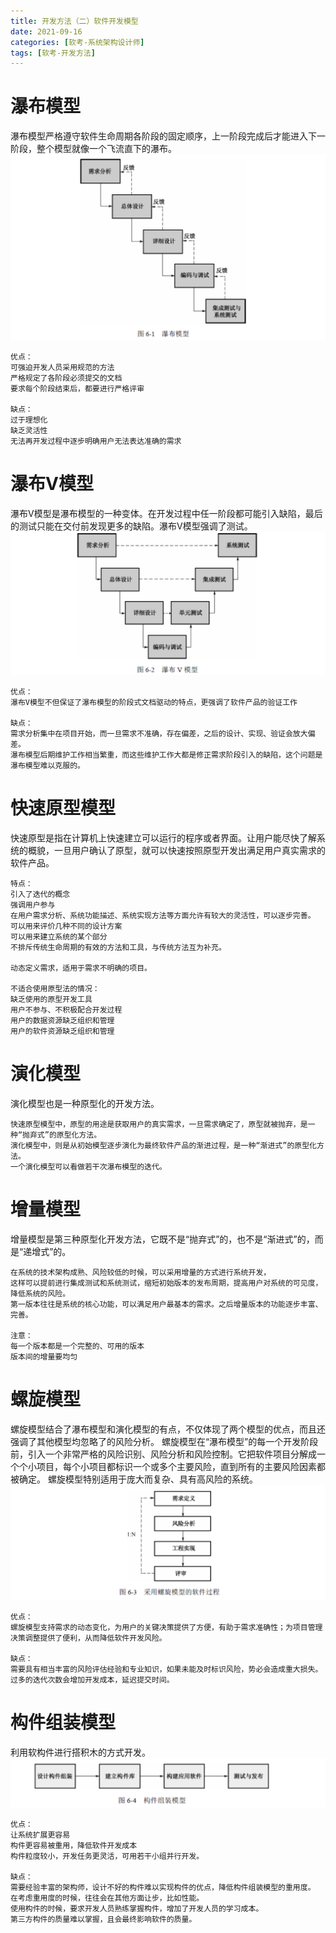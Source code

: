 ```yaml
---
title: 开发方法（二）软件开发模型
date: 2021-09-16
categories: [软考-系统架构设计师]
tags: [软考-开发方法]
---
```


# 瀑布模型
瀑布模型严格遵守软件生命周期各阶段的固定顺序，上一阶段完成后才能进入下一阶段，整个模型就像一个飞流直下的瀑布。
![](/images/ruankao/2-1.png)
```
优点：
可强迫开发人员采用规范的方法
严格规定了各阶段必须提交的文档
要求每个阶段结束后，都要进行严格评审

缺点：
过于理想化
缺乏灵活性
无法再开发过程中逐步明确用户无法表达准确的需求
```
# 瀑布V模型
瀑布V模型是瀑布模型的一种变体。在开发过程中任一阶段都可能引入缺陷，最后的测试只能在交付前发现更多的缺陷。瀑布V模型强调了测试。
![](/images/ruankao/2-2.png)
```
优点：
瀑布V模型不但保证了瀑布模型的阶段式文档驱动的特点，更强调了软件产品的验证工作

缺点：
需求分析集中在项目开始，而一旦需求不准确，存在偏差，之后的设计、实现、验证会放大偏差。
瀑布模型后期维护工作相当繁重，而这些维护工作大都是修正需求阶段引入的缺陷，这个问题是瀑布模型难以克服的。
```
# 快速原型模型
快速原型是指在计算机上快速建立可以运行的程序或者界面。让用户能尽快了解系统的概貌，一旦用户确认了原型，就可以快速按照原型开发出满足用户真实需求的软件产品。
```
特点：
引入了迭代的概念
强调用户参与
在用户需求分析、系统功能描述、系统实现方法等方面允许有较大的灵活性，可以逐步完善。
可以用来评价几种不同的设计方案
可以用来建立系统的某个部分
不排斥传统生命周期的有效的方法和工具，与传统方法互为补充。

动态定义需求，适用于需求不明确的项目。

不适合使用原型法的情况：
缺乏使用的原型开发工具
用户不参与、不积极配合开发过程
用户的数据资源缺乏组织和管理
用户的软件资源缺乏组织和管理
```

# 演化模型
演化模型也是一种原型化的开发方法。
```
快速原型模型中，原型的用途是获取用户的真实需求，一旦需求确定了，原型就被抛弃，是一种“抛弃式”的原型化方法。
演化模型中，则是从初始模型逐步演化为最终软件产品的渐进过程，是一种“渐进式”的原型化方法。
一个演化模型可以看做若干次瀑布模型的迭代。
```

# 增量模型
增量模型是第三种原型化开发方法，它既不是“抛弃式”的，也不是“渐进式”的，而是“递增式”的。
```
在系统的技术架构成熟、风险较低的时候，可以采用增量的方式进行系统开发，
这样可以提前进行集成测试和系统测试，缩短初始版本的发布周期，提高用户对系统的可见度，降低系统的风险。
第一版本往往是系统的核心功能，可以满足用户最基本的需求。之后增量版本的功能逐步丰富、完善。

注意：
每一个版本都是一个完整的、可用的版本
版本间的增量要均匀
```

# 螺旋模型
螺旋模型结合了瀑布模型和演化模型的有点，不仅体现了两个模型的优点，而且还强调了其他模型均忽略了的风险分析。
螺旋模型在“瀑布模型”的每一个开发阶段前，引入一个非常严格的风险识别、风险分析和风险控制。它把软件项目分解成一个个小项目，每个小项目都标识一个或多个主要风险，直到所有的主要风险因素都被确定。
螺旋模型特别适用于庞大而复杂、具有高风险的系统。
![](/images/ruankao/2-3.png)
```
优点：
螺旋模型支持需求的动态变化，为用户的关键决策提供了方便，有助于需求准确性；为项目管理决策调整提供了便利，从而降低软件开发风险。

缺点：
需要具有相当丰富的风险评估经验和专业知识，如果未能及时标识风险，势必会造成重大损失。
过多的迭代次数会增加开发成本，延迟提交时间。
```

# 构件组装模型
利用软构件进行搭积木的方式开发。
![](/images/ruankao/2-4.png)
```
优点：
让系统扩展更容易
构件更容易被重用，降低软件开发成本
构件粒度较小，开发任务更灵活，可用若干小组并行开发。

缺点：
需要经验丰富的架构师，设计不好的构件难以实现构件的优点，降低构件组装模型的重用度。
在考虑重用度的时候，往往会在其他方面让步，比如性能。
使用构件的时候，要求开发人员熟练掌握构件，增加了开发人员的学习成本。
第三方构件的质量难以掌握，且会最终影响软件的质量。
```


